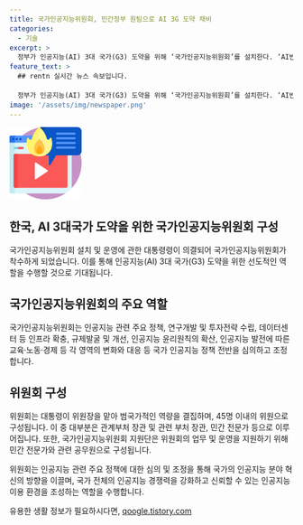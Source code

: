 ```yaml
---
title: 국가인공지능위원회, 민간정부 원팀으로 AI 3G 도약 채비
categories:
  - 기술
excerpt: >
  정부가 인공지능(AI) 3대 국가(G3) 도약을 위해 ‘국가인공지능위원회’를 설치한다. ‘AI반도체 이니셔티브’ 발표 및 ‘AI 서울 정상회의’ 등으로 인공지능 분야를 강화하고, 대통령이 위원장을 맡아 범국가적 역량을 결집할 계획이다. 정책브리핑의 정책뉴스자료는 출처표시에 따라 자유롭게 이용 가능하며, 위원회 출범식과 1차 회의를 신속하게 준비할 예정이다.
feature_text: >
  ## rentn 실시간 뉴스 속보입니다.

  정부가 인공지능(AI) 3대 국가(G3) 도약을 위해 ‘국가인공지능위원회’를 설치한다. ‘AI반도체 이니셔티브’ 발표 및 ‘AI 서울 정상회의’ 등으로 인공지능 분야를 강화하고, 대통령이 위원장을 맡아 범국가적 역량을 결집할 계획이다. 정책브리핑의 정책뉴스자료는 출처표시에 따라 자유롭게 이용 가능하며, 위원회 출범식과 1차 회의를 신속하게 준비할 예정이다.
image: '/assets/img/newspaper.png'
---
```


<p><img src="/assets/img/news.png" alt="rentncar 속보" /></p>

<h2>한국, AI 3대국가 도약을 위한 국가인공지능위원회 구성</h2>

<p>국가인공지능위원회 설치 및 운영에 관한 대통령령이 의결되어 국가인공지능위원회가 착수하게 되었습니다. 이를 통해 인공지능(AI) 3대 국가(G3) 도약을 위한 선도적인 역할을 수행할 것으로 기대됩니다.</p>

<h2>국가인공지능위원회의 주요 역할</h2>

<p>국가인공지능위원회는 인공지능 관련 주요 정책, 연구개발 및 투자전략 수립, 데이터센터 등 인프라 확충, 규제발굴 및 개선, 인공지능 윤리원칙의 확산, 인공지능 발전에 따른 교육·노동·경제 등 각 영역의 변화와 대응 등 국가 인공지능 정책 전반을 심의하고 조정합니다.</p>

<h2>위원회 구성</h2>

<p>위원회는 대통령이 위원장을 맡아 범국가적인 역량을 결집하며, 45명 이내의 위원으로 구성됩니다. 이 중 대부분은 관계부처 장관 및 관련 부처 장관, 민간 전문가 등으로 이루어집니다. 또한, 국가인공지능위원회 지원단은 위원회의 업무 및 운영을 지원하기 위해 민간 전문가와 관련 공무원으로 구성됩니다.</p>

<p>위원회는 인공지능 관련 주요 정책에 대한 심의 및 조정을 통해 국가의 인공지능 분야 혁신의 방향을 이끌며, 국가 전체의 인공지능 경쟁력을 강화하고 신뢰할 수 있는 인공지능 이용 환경을 조성하는 역할을 수행합니다.</p>
유용한 생활 정보가 필요하시다면, <a href="https://qoogle.tistory.com" rel="dofollow">qoogle.tistory.com</a>


